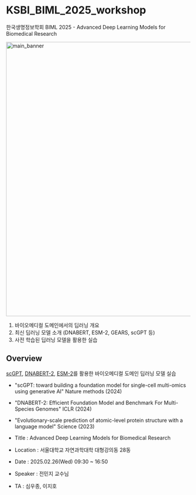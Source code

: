 # KSBI_BIML_2025_workshop
한국생명정보학회 BIML 2025 - Advanced Deep Learning Models for Biomedical Research

<img width="750" alt="main_banner" src="https://github.com/user-attachments/assets/9a1215db-f702-40a3-b822-5765c6a540b2">

1. 바이오메디컬 도메인에서의 딥러닝 개요
2. 최신 딥러닝 모델 소개 (DNABERT, ESM-2, GEARS, scGPT 등)
3. 사전 학습된 딥러닝 모델을 활용한 실습


Overview
----------
[scGPT](https://academic.oup.com/bioinformatics/article/37/6/830/5929692), [DNABERT-2](https://iclr.cc/virtual/2024/poster/17823), [ESM-2](https://www.science.org/doi/10.1126/science.ade2574)를 활용한 바이오메디컬 도메인 딥러닝 모델 실습      
- "scGPT: toward building a foundation model for single-cell multi-omics using generative AI" Nature methods (2024)
- "DNABERT-2: Efficient Foundation Model and Benchmark For Multi-Species Genomes" ICLR (2024)
- "Evolutionary-scale prediction of atomic-level protein structure with a language model" Science (2023)

- Title : Advanced Deep Learning Models for Biomedical Research
- Location : 서울대학교 자연과학대학 대형강의동 28동
- Date : 2025.02.26(Wed) 09:30 ~ 16:50
- Speaker : 전민지 교수님
- TA : 심우종, 이지호

